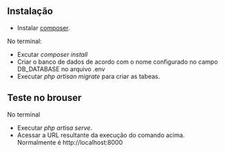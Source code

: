 <p align="center"><a href="https://jointecnologia.com.br/wp-content/themes/theme-bones-master/library/images/logo-blue.png" width="400"></a></p>

## Instalação
- Instalar [composer](https://getcomposer.org/).

No terminal:
- Excutar *composer install*
- Criar o banco de dados de acordo com o nome configurado no campo DB_DATABASE no arquivo .env
- Executar *php artisan migrate* para criar as tabeas.

## Teste no brouser
No terminal
- Executar *php artisa serve*.
- Acessar a URL resultante da execução do comando acima. Normalmente é http://localhost:8000
